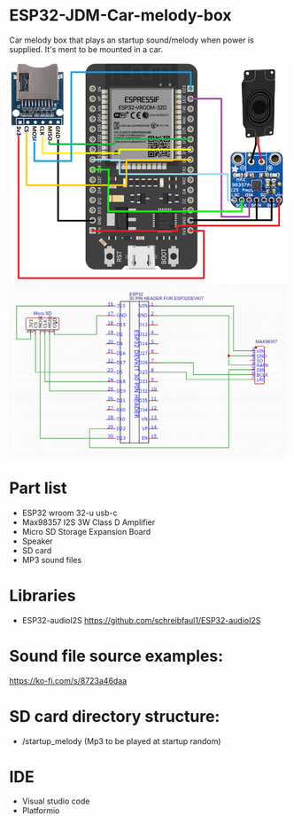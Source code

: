 # ESP32-JDM-Car-melody-box

Car melody box that plays an startup sound/melody when power is supplied. It's ment to be mounted in a car.

<img src="/Images/Schematic.png" width="500" />
<img src="/Images/Schematic%20diagram.png" width="500" />

# Part list
- ESP32 wroom 32-u usb-c
- Max98357 I2S 3W Class D Amplifier
- Micro SD Storage Expansion Board
- Speaker
- SD card
- MP3 sound files

# Libraries
- ESP32-audioI2S https://github.com/schreibfaul1/ESP32-audioI2S

# Sound file source examples:
https://ko-fi.com/s/8723a46daa

# SD card directory structure:
- /startup_melody (Mp3 to be played at startup random)

# IDE
- Visual studio code
- Platformio
